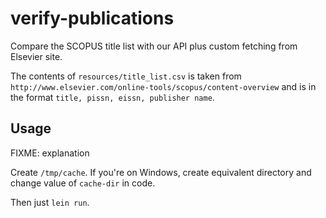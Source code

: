 # verify-publications

Compare the SCOPUS title list with our API plus custom fetching from Elsevier site.

The contents of `resources/title_list.csv` is taken from `http://www.elsevier.com/online-tools/scopus/content-overview` and is in the format `title, pissn, eissn, publisher name`.

## Usage

FIXME: explanation

Create `/tmp/cache`. If you're on Windows, create equivalent directory and change value of `cache-dir` in code. 

Then just `lein run`.

